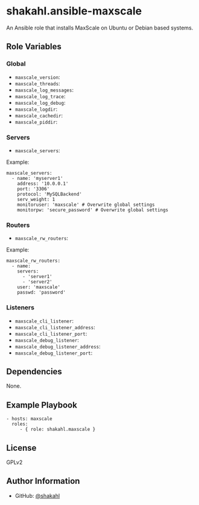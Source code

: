 # shakahl.ansible-maxscale

An Ansible role that installs MaxScale on Ubuntu or Debian based systems.

Role Variables
--------------

### Global

- `maxscale_version`:
- `maxscale_threads`:
- `maxscale_log_messages`:
- `maxscale_log_trace`:
- `maxscale_log_debug`:
- `maxscale_logdir`:
- `maxscale_cachedir`:
- `maxscale_piddir`:

### Servers

- `maxscale_servers`:

Example:

```
maxscale_servers:
  - name: 'myserver1'
    address: '10.0.0.1'
    port: '3306'
    protocol: 'MySQLBackend'
    serv_weight: 1
    monitoruser: 'maxscale' # Overwrite global settings
    monitorpw: 'secure_password' # Overwrite global settings
```

### Routers

- `maxscale_rw_routers`:

Example:

```
maxscale_rw_routers:
  - name:
    servers:
      - 'server1'
      - 'server2'
    user: 'maxscale'
    passwd: 'password'
```

### Listeners

- `maxscale_cli_listener`:
- `maxscale_cli_listener_address`:
- `maxscale_cli_listener_port`:
- `maxscale_debug_listener`:
- `maxscale_debug_listener_address`:
- `maxscale_debug_listener_port`:

Dependencies
------------

None.

Example Playbook
----------------

    - hosts: maxscale
      roles:
         - { role: shakahl.maxscale }

License
-------

GPLv2

Author Information
------------------

- GitHub: [@shakahl](https://github.com/shakahl)
